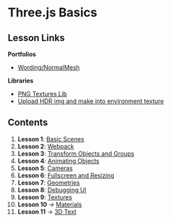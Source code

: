 # Three.js Basics

## Lesson Links

**Portfolios**

- [Wording/NormalMesh](https://www.ilithya.rocks/)

**Libraries**

- [PNG Textures Lib](https://github.com/nidorx/matcaps)
- [Upload HDR img and make into environment texture](https://hdrihaven.com/)

## Contents

1. **Lesson 1**: [Basic Scenes](ex1/readme.md)
2. **Lesson 2**: [Webpack](ex2/readme.md)
3. **Lesson 3**: [Transform Objects and Groups](ex3/readme.md)
4. **Lesson 4**: [Animating Objects](ex4/readme.md)
5. **Lesson 5**: [Cameras](ex5/readme.md)
6. **Lesson 6**: [Fullscreen and Resizing](ex6/readme.md)
7. **Lesson 7**: [Geometries](ex7/readme.md)
8. **Lesson 8**: [Debugging UI](ex8/readme.md)
9. **Lesson 9**: [Textures](ex9/readme.md)
10. **Lesson 10** -> [Materials](ex10/readme.md)
11. **Lesson 11** -> [3D Text](ex11/readme.md)
